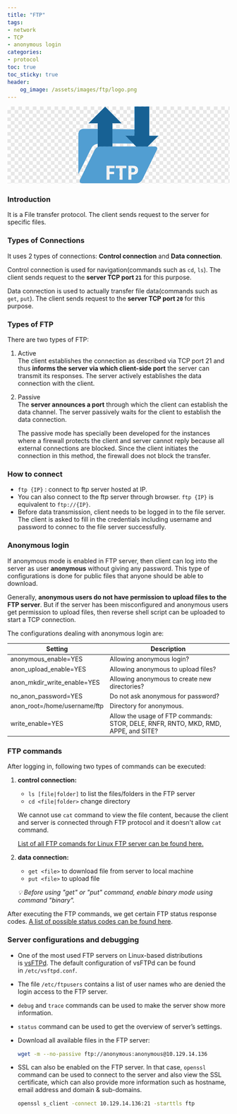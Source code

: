 ```yaml
---
title: "FTP"
tags:
- network
- TCP
- anonymous login
categories:
- protocol
toc: true
toc_sticky: true
header:
    og_image: /assets/images/ftp/logo.png
---
```

![Logo](/assets/images/ftp/logo.png)

### Introduction
It is a File transfer protocol. The client sends request to the server for specific files. 

### Types of Connections
It uses 2 types of connections: **Control connection** and **Data connection**.

Control connection is used for navigation(commands such as `cd`, `ls`). The client sends request to the **server TCP port `21`** for this purpose.

Data connection is used to actually transfer file data(commands such as `get`, `put`). The client sends request to the **server TCP port `20`** for this purpose.

### Types of FTP
There are two types of FTP:

1. Active\
    The client establishes the connection as described via TCP port 21 and thus **informs the server via which client-side port** the server can transmit its responses. The server actively establishes the data connection with the client.

2. Passive\
    The **server announces a port** through which the client can establish the data channel. The server passively waits for the client to establish the data connection.

    The passive mode has specially been developed for the instances where a firewall protects the client and server cannot reply because all external connections are blocked. Since the client initiates the connection in this method, the firewall does not block the transfer.

### How to connect
- `ftp {IP}` : connect to ftp server hosted at IP.
- You can also connect to the ftp server through browser. `ftp {IP}` is equivalent to `ftp://{IP}`.
- Before data transmission, client needs to be logged in to the file server. The client is asked to fill in the credentials including username and password to connec to the file server successfully.

### Anonymous login
If anonymous mode is enabled in FTP server, then client can log into the server as user **anonymous** without giving any password. This type of configurations is done for public files that anyone should be able to download.

Generally, **anonymous users do not have permission to upload files to the FTP server**. But if the server has been misconfigured and anonymous users get permission to upload files, then reverse shell script can be uploaded to start a TCP connection.

The configurations dealing with anonymous login are:

| Setting | Description |
| ------- | ----------- |
| anonymous_enable=YES | Allowing anonymous login? |
| anon_upload_enable=YES | Allowing anonymous to upload files? |
| anon_mkdir_write_enable=YES | Allowing anonymous to create new directories? |
| no_anon_password=YES | Do not ask anonymous for password? |
| anon_root=/home/username/ftp | Directory for anonymous.|
| write_enable=YES | Allow the usage of FTP commands: STOR, DELE, RNFR, RNTO, MKD, RMD, APPE, and SITE? |

### FTP commands
After logging in, following two types of commands can be executed:
    
1. **control connection:**
    - `ls [file|folder]`  to list the files/folders in the FTP server
    - `cd <file|folder>` change directory
    
    We cannot use `cat` command to view the file content, because the client and server is connected through FTP protocol and it doesn't allow `cat` command.
    
    [List of all FTP comands for Linux FTP server can be found here.](https://www.serv-u.com/linux-ftp-server/commands#7cc37142-73dc-4329-b4c6-4c5c347b51cf)
    
2. **data connection:**
    - `get <file>` to download file from server to local machine
    - `put <file>` to upload file

    *💡 Before using "get" or "put" command, enable binary mode using command "binary".*

After executing the FTP commands, we get certain FTP status response codes. [A list of possible status codes can be found here](https://en.wikipedia.org/wiki/List_of_FTP_server_return_codes).

### Server configurations and debugging 
- One of the most used FTP servers on Linux-based distributions is [vsFTPd](https://security.appspot.com/vsftpd.html). The default configuration of vsFTPd can be found in `/etc/vsftpd.conf`.
- The file `/etc/ftpusers` contains a list of user names who are denied the login access to the FTP server.
- `debug` and `trace` commands can be used to make the server show more information.
- `status` command can be used to get the overview of server’s settings.
- Download all available files in the FTP server:
    
    ```bash
    wget -m --no-passive ftp://anonymous:anonymous@10.129.14.136
    ```
    
- SSL can also be enabled on the FTP server. In that case, `openssl` command can be used to connect to the server and also view the SSL certificate, which can also provide more information such as hostname, email address and domain & sub-domains.
    
    ```bash
    openssl s_client -connect 10.129.14.136:21 -starttls ftp
    ```